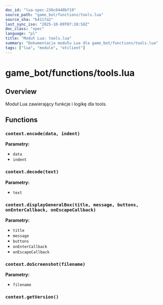 ```yaml
---
doc_id: "lua-spec-238c0440bf19"
source_path: "game_bot/functions/tools.lua"
source_sha: "b411fa2"
last_sync_iso: "2025-10-09T07:28:58Z"
doc_class: "spec"
language: "pl"
title: "Moduł Lua: tools.lua"
summary: "Dokumentacja modułu Lua dla game_bot/functions/tools.lua"
tags: ["lua", "module", "otclient"]
---
```


# game_bot/functions/tools.lua

## Overview

Moduł Lua zawierający funkcje i logikę dla tools.

## Functions

### `context.encode(data, indent)`

**Parametry:**

- `data`
- `indent`

### `context.decode(text)`

**Parametry:**

- `text`

### `context.displayGeneralBox(title, message, buttons, onEnterCallback, onEscapeCallback)`

**Parametry:**

- `title`
- `message`
- `buttons`
- `onEnterCallback`
- `onEscapeCallback`

### `context.doScreenshot(filename)`

**Parametry:**

- `filename`

### `context.getVersion()`
